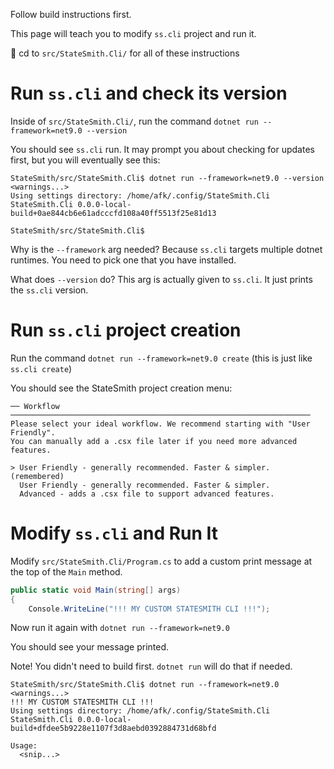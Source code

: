 Follow build instructions first.

This page will teach you to modify `ss.cli` project and run it.

🚩 cd to `src/StateSmith.Cli/` for all of these instructions

# Run `ss.cli` and check its version
Inside of `src/StateSmith.Cli/`, run the command `dotnet run --framework=net9.0 --version`

You should see `ss.cli` run. It may prompt you about checking for updates first, but you will eventually see this:

```shell
StateSmith/src/StateSmith.Cli$ dotnet run --framework=net9.0 --version
<warnings...>
Using settings directory: /home/afk/.config/StateSmith.Cli
StateSmith.Cli 0.0.0-local-build+0ae844cb6e61adcccfd108a40ff5513f25e81d13

StateSmith/src/StateSmith.Cli$
```

Why is the `--framework` arg needed? Because `ss.cli` targets multiple dotnet runtimes. You need to pick one that you have installed.

What does `--version` do? This arg is actually given to `ss.cli`. It just prints the `ss.cli` version.


# Run `ss.cli` project creation
Run the command `dotnet run --framework=net9.0 create` (this is just like `ss.cli create`)

You should see the StateSmith project creation menu:
```
── Workflow ───────────────────────────────────────────────────────────────────
Please select your ideal workflow. We recommend starting with "User Friendly".
You can manually add a .csx file later if you need more advanced features.

> User Friendly - generally recommended. Faster & simpler. (remembered)
  User Friendly - generally recommended. Faster & simpler.
  Advanced - adds a .csx file to support advanced features.
```


# Modify `ss.cli` and Run It
Modify `src/StateSmith.Cli/Program.cs` to add a custom print message at the top of the `Main` method.

```c#
public static void Main(string[] args)
{
    Console.WriteLine("!!! MY CUSTOM STATESMITH CLI !!!");
```

Now run it again with `dotnet run --framework=net9.0`

You should see your message printed.

Note! You didn't need to build first. `dotnet run` will do that if needed.

```
StateSmith/src/StateSmith.Cli$ dotnet run --framework=net9.0
<warnings...>
!!! MY CUSTOM STATESMITH CLI !!!
Using settings directory: /home/afk/.config/StateSmith.Cli
StateSmith.Cli 0.0.0-local-build+dfdee5b9228e1107f3d8aebd0392884731d68bfd

Usage:
  <snip...>
```

